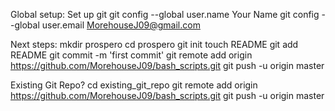 Global setup:
 Set up git
  git config --global user.name Your Name
  git config --global user.email MorehouseJ09@gmail.com
      
Next steps:
  mkdir prospero
  cd prospero
  git init
  touch README
  git add README
  git commit -m 'first commit'
  git remote add origin https://github.com/MorehouseJ09/bash_scripts.git
  git push -u origin master
      
Existing Git Repo?
  cd existing_git_repo
  git remote add origin https://github.com/MorehouseJ09/bash_scripts.git
  git push -u origin master
